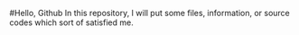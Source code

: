 #Hello, Github
In this repository, I will put some files, information, or source codes which sort of satisfied me.
